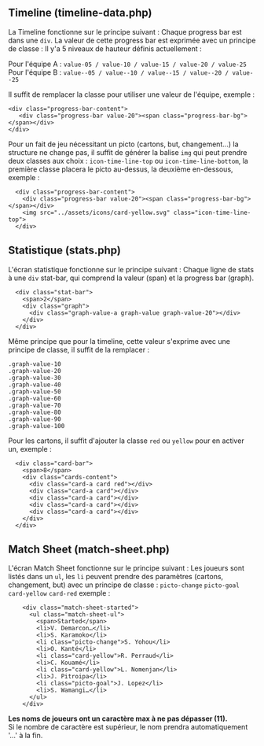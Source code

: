 ## Timeline (timeline-data.php)

La Timeline fonctionne sur le principe suivant : 
Chaque progress bar est dans une `div`. La valeur de cette progress bar est exprimée avec un principe de classe : 
Il y'a 5 niveaux de hauteur définis actuellement : 

Pour l'équipe A : `value-05 / value-10 / value-15 / value-20 / value-25` <br>
Pour l'équipe B : `value--05 / value--10 / value--15 / value--20 / value--25`

Il suffit de remplacer la classe pour utiliser une valeur de l'équipe, exemple : 

    <div class="progress-bar-content">
       <div class="progress-bar value-20"><span class="progress-bar-bg"></span></div>
    </div>

Pour un fait de jeu nécessitant un picto (cartons, but, changement...) la structure ne change pas, il suffit de générer la balise `img` qui peut prendre deux classes aux choix : `icon-time-line-top` ou `icon-time-line-bottom`,  la première classe placera le picto au-dessus, la deuxième en-dessous, exemple : 

      <div class="progress-bar-content">
        <div class="progress-bar value-20"><span class="progress-bar-bg"></span></div>
        <img src="../assets/icons/card-yellow.svg" class="icon-time-line-top">
      </div>
      
## Statistique (stats.php)

L'écran statistique fonctionne sur le principe suivant :
Chaque ligne de stats à une `div` stat-bar, qui comprend la valeur (span) et la progress bar (graph). 

      <div class="stat-bar">
        <span>2</span>
        <div class="graph">
          <div class="graph-value-a graph-value graph-value-20"></div>
        </div>
      </div>


Même principe que pour la timeline, cette valeur s'exprime avec une principe de classe, il suffit de la remplacer  : 

    .graph-value-10 
    .graph-value-20 
    .graph-value-30 
    .graph-value-40 
    .graph-value-50 
    .graph-value-60 
    .graph-value-70 
    .graph-value-80 
    .graph-value-90 
    .graph-value-100

Pour les cartons, il suffit d'ajouter la classe `red` ou `yellow` pour en activer un, exemple : 

      <div class="card-bar">
        <span>8</span>
        <div class="cards-content">
          <div class="card-a card red"></div>
          <div class="card-a card"></div>
          <div class="card-a card"></div>
          <div class="card-a card"></div>
          <div class="card-a card"></div>
        </div>
      </div>
       
## Match Sheet (match-sheet.php)

L'écran Match Sheet fonctionne sur le principe suivant :
Les joueurs sont listés dans un `ul`, les `li` peuvent prendre des paramètres (cartons, changement, but) avec un principe de classe : `picto-change` `picto-goal` `card-yellow` `card-red` exemple : 

        <div class="match-sheet-started">
          <ul class="match-sheet-ul">
            <span>Started</span>
            <li>V. Demarcon…</li>
            <li>S. Karamoko</li>
            <li class="picto-change">S. Yohou</li>
            <li>O. Kanté</li>
            <li class="card-yellow">R. Perraud</li>
            <li>C. Kouamé</li>
            <li class="card-yellow">L. Nomenjan</li>
            <li>J. Pitroipa</li>
            <li class="picto-goal">J. Lopez</li>
            <li>S. Wamangi…</li>
          </ul>
        </div>

**Les noms de joueurs ont un caractère max à ne pas dépasser (11).**  
Si le nombre de caractère est supérieur, le nom prendra automatiquement '...' à la fin.
